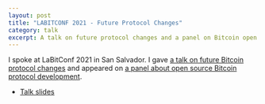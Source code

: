 ```yaml
---
layout: post
title: "LABITCONF 2021 - Future Protocol Changes"
category: talk
excerpt: A talk on future protocol changes and a panel on Bitcoin open source development.
---
```


I spoke at LaBitConf 2021 in San Salvador. I gave [a talk on future Bitcoin
protocol changes](https://www.youtube.com/watch?v=NAFmXnxh504) and appeared on
[a panel about open source Bitcoin protocol
development](https://www.youtube.com/watch?v=IGjZxdX1VPE&list=PLOGunXbPTGjZZDJ51w9mto_eHjwFai10I&index=10).

- [Talk slides](./presentation.pdf)
